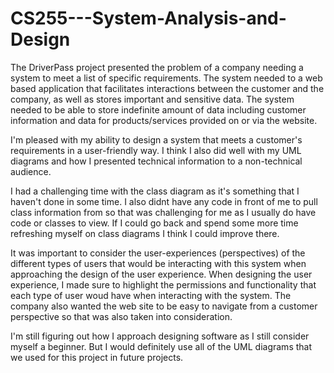 # CS255---System-Analysis-and-Design

The DriverPass project presented the problem of a company needing a system to meet a list of specific requirements. The system needed to a web based application that facilitates interactions between the customer and the company, as well as stores important and sensitive data. The system needed to be able to store indefinite amount of data including customer information and data for products/services provided on or via the website. 

I'm pleased with my ability to design a system that meets a customer's requirements in a user-friendly way. I think I also did well with my UML diagrams and how I presented technical information to a non-technical audience.

I had a challenging time with the class diagram as it's something that I haven't done in some time. I also didnt have any code in front of me to pull class information from so that was challenging for me as I usually do have code or classes to view. If I could go back and spend some more time refreshing myself on class diagrams I  think I could improve there.

It was important to consider the user-experiences (perspectives) of the different types of users that would be interacting with this system when approaching the design of the user experience. When designing the user experience, I made sure to highlight the permissions and functionality that each type of user woud have when interacting with the system. The company also wanted the web site to be easy to navigate from a customer perspective so that was also taken into consideration. 

I'm still figuring out how I approach designing software as I still consider myself a beginner. But I would definitely use all of the UML diagrams that we used for this project in future projects. 
